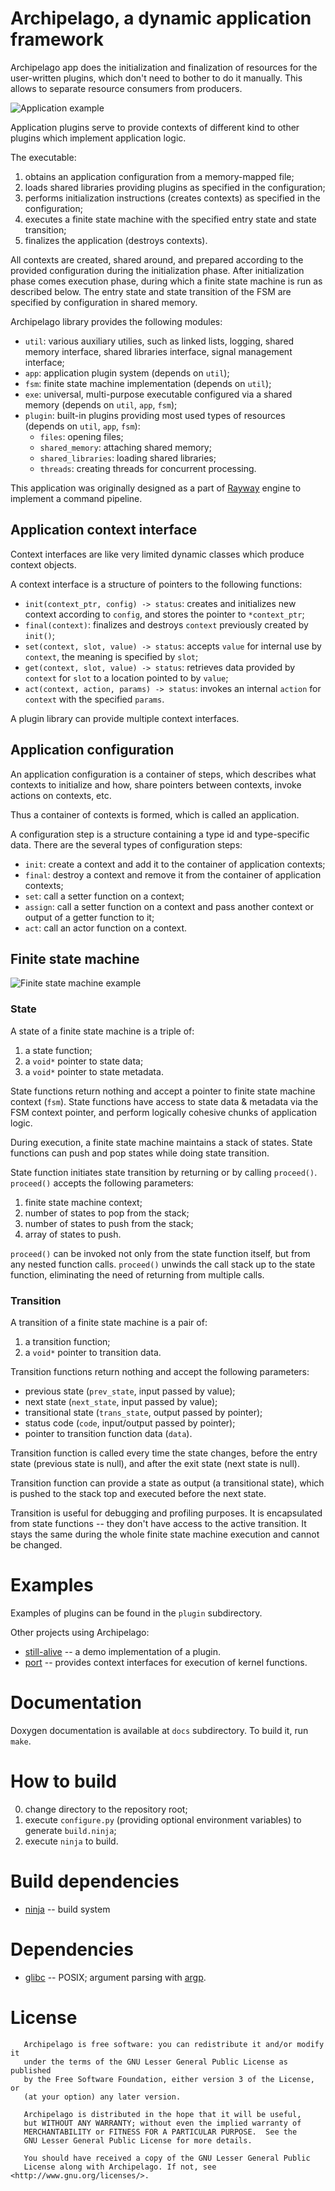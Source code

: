 # Archipelago, a dynamic application framework

Archipelago app does the initialization and finalization of resources
for the user-written plugins, which don't need to bother to do it manually.
This allows to separate resource consumers from producers.

![Application example](docs/app_example.png)

Application plugins serve to provide contexts of different kind
to other plugins which implement application logic.

The executable:

1. obtains an application configuration from a memory-mapped file;
2. loads shared libraries providing plugins as specified in the configuration;
3. performs initialization instructions (creates contexts) as specified in the configuration;
4. executes a finite state machine with the specified entry state and state transition;
5. finalizes the application (destroys contexts).

All contexts are created, shared around, and prepared according to the provided configuration
during the initialization phase. After initialization phase comes execution phase,
during which a finite state machine is run as described below.
The entry state and state transition of the FSM are specified by configuration in shared memory.

Archipelago library provides the following modules:

* `util`: various auxiliary utilies, such as linked lists, logging, shared memory interface, shared libraries interface, signal management interface;
* `app`: application plugin system (depends on `util`);
* `fsm`: finite state machine implementation (depends on `util`);
* `exe`: universal, multi-purpose executable configured via a shared memory (depends on `util`, `app`, `fsm`);
* `plugin`: built-in plugins providing most used types of resources (depends on `util`, `app`, `fsm`):
    - `files`: opening files;
    - `shared_memory`: attaching shared memory;
    - `shared_libraries`: loading shared libraries;
    - `threads`: creating threads for concurrent processing.

This application was originally designed as a part of [Rayway](https://github.com/ivanp7/rayway)
engine to implement a command pipeline.

## Application context interface

Context interfaces are like very limited dynamic classes which produce context objects.

A context interface is a structure of pointers to the following functions:

* `init(context_ptr, config) -> status`: creates and initializes new context according to `config`, and stores the pointer to `*context_ptr`;
* `final(context)`: finalizes and destroys `context` previously created by `init()`;
* `set(context, slot, value) -> status`: accepts `value` for internal use by `context`, the meaning is specified by `slot`;
* `get(context, slot, value) -> status`: retrieves data provided by `context` for `slot` to a location pointed to by `value`;
* `act(context, action, params) -> status`: invokes an internal `action` for `context` with the specified `params`.

A plugin library can provide multiple context interfaces.

## Application configuration

An application configuration is a container of steps, which describes what contexts to initialize and how,
share pointers between contexts, invoke actions on contexts, etc.

Thus a container of contexts is formed, which is called an application.

A configuration step is a structure containing a type id and type-specific data.
There are the several types of configuration steps:

* `init`: create a context and add it to the container of application contexts;
* `final`: destroy a context and remove it from the container of application contexts;
* `set`: call a setter function on a context;
* `assign`: call a setter function on a context and pass another context or output of a getter function to it;
* `act`: call an actor function on a context.

## Finite state machine

![Finite state machine example](docs/fsm_example.png)

### State

A state of a finite state machine is a triple of:

1. a state function;
2. a `void*` pointer to state data;
3. a `void*` pointer to state metadata.

State functions return nothing and accept a pointer to finite state machine context (`fsm`).
State functions have access to state data & metadata via the FSM context pointer,
and perform logically cohesive chunks of application logic.

During execution, a finite state machine maintains a stack of states.
State functions can push and pop states while doing state transition.

State function initiates state transition by returning or by calling `proceed()`.
`proceed()` accepts the following parameters:

1. finite state machine context;
2. number of states to pop from the stack;
3. number of states to push from the stack;
4. array of states to push.

`proceed()` can be invoked not only from the state function itself, but from any nested function calls.
`proceed()` unwinds the call stack up to the state function, eliminating the need of returning from multiple calls.

### Transition

A transition of a finite state machine is a pair of:

1. a transition function;
2. a `void*` pointer to transition data.

Transition functions return nothing and accept the following parameters:

* previous state (`prev_state`, input passed by value);
* next state (`next_state`, input passed by value);
* transitional state (`trans_state`, output passed by pointer);
* status code (`code`, input/output passed by pointer);
* pointer to transition function data (`data`).

Transition function is called every time the state changes,
before the entry state (previous state is null),
and after the exit state (next state is null).

Transition function can provide a state as output (a transitional state),
which is pushed to the stack top and executed before the next state.

Transition is useful for debugging and profiling purposes.
It is encapsulated from state functions -- they don't have access to the active transition.
It stays the same during the whole finite state machine execution and cannot be changed.

# Examples

Examples of plugins can be found in the `plugin` subdirectory.

Other projects using Archipelago:

* [still-alive](https://github.com/ivanp7/still-alive) -- a demo implementation of a plugin.
* [port](https://github.com/ivanp7/port) -- provides context interfaces for execution of kernel functions.

# Documentation

Doxygen documentation is available at `docs` subdirectory. To build it, run `make`.

# How to build

0. change directory to the repository root;
1. execute `configure.py` (providing optional environment variables) to generate `build.ninja`;
2. execute `ninja` to build.

# Build dependencies

* [ninja](https://ninja-build.org/) -- build system

# Dependencies

* [glibc](https://www.gnu.org/software/libc/) -- POSIX; argument parsing with [argp](https://www.gnu.org/software/libc/manual/html_node/Argp.html).

# License

```
   Archipelago is free software: you can redistribute it and/or modify it
   under the terms of the GNU Lesser General Public License as published
   by the Free Software Foundation, either version 3 of the License, or
   (at your option) any later version.

   Archipelago is distributed in the hope that it will be useful,
   but WITHOUT ANY WARRANTY; without even the implied warranty of
   MERCHANTABILITY or FITNESS FOR A PARTICULAR PURPOSE.  See the
   GNU Lesser General Public License for more details.

   You should have received a copy of the GNU Lesser General Public
   License along with Archipelago. If not, see <http://www.gnu.org/licenses/>.
```

